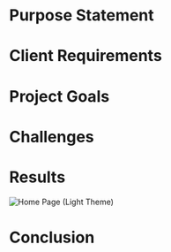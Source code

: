 # Purpose Statement

# Client Requirements

# Project Goals

# Challenges

# Results

<div>
    <img src="../img/homepage_light_1.jpg" alt="Home Page (Light Theme)">
</div>

# Conclusion
